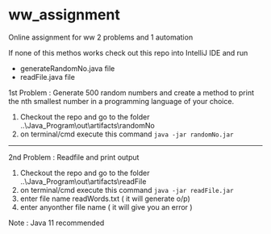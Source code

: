 # ww_assignment
Online assignment for ww 2 problems and 1 automation 

If none of this methos works check out this repo into IntelliJ IDE and run
- generateRandomNo.java file 
- readFile.java file 

1st Problem : Generate 500 random numbers and create a method to print the nth smallest number in a programming language of your choice.

1. Checkout the repo and go to the folder  ..\Java_Program\out\artifacts\randomNo
2. on terminal/cmd execute this command `java -jar randomNo.jar`

--------------------------------------------------------------

2nd Problem : Readfile and print output

1. Checkout the repo and go to the folder  ..\Java_Program\out\artifacts\readFile
2. on terminal/cmd execute this command `java -jar readFile.jar` 
3. enter file name readWords.txt ( it will generate o/p)
4. enter anyonther file name ( it will give you an error ) 



Note : Java 11 recommended 

